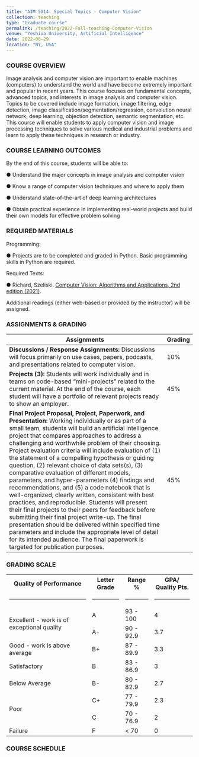 ```yaml
---
title: "AIM 5014: Special Topics - Computer Vision"
collection: teaching
type: "Graduate course"
permalink: /teaching/2022-Fall-teaching-Computer-Vision
venue: "Yeshiva University, Artificial Intelligence"
date: 2022-08-29
location: "NY, USA"
---
```



### COURSE OVERVIEW 


Image analysis and computer vision are important to enable machines (computers) to understand the world and have become extremely important and popular in recent years. This course focuses on fundamental concepts, advanced topics, and interests in image analysis and computer vision. Topics to be covered include image formation, image filtering, edge detection, image classification/segmentation/regression, convolution neural network, deep learning, objection detection, semantic segmentation, etc. This course will enable students to apply computer vision and image processing techniques to solve various medical and industrial problems and learn to apply these techniques in research or industry.


### COURSE LEARNING OUTCOMES

By the end of this course, students will be able to:

●	Understand the major concepts in image analysis and computer vision 

●	Know a range of computer vision techniques and where to apply them

●	Understand state-of-the-art of deep learning architectures

●	Obtain practical experience in implementing real-world projects and build their own models for effective problem solving



### REQUIRED MATERIALS


Programming: 

●	Projects are to be completed and graded in Python. Basic programming skills in Python are required.

Required Texts:

●	Richard, Szeliski. [Computer Vision: Algorithms and Applications, 2nd edition (2021)](https://szeliski.org/Book/).


Additional readings (either web-based or provided by the instructor) will be assigned.


### ASSIGNMENTS & GRADING


| Assignments           |                           Grading                                   |
| --------         |------------------------------------------------------------ |
| <b> Discussions / Response Assignments: </b> Discussions will focus primarily on use cases, papers, podcasts, and presentations related to computer vision. | 10%|
| <b> Projects (3): </b> Students will work individually and in teams on code-based “mini-projects” related to the current material. At the end of the course, each student will have a portfolio of relevant projects ready to show an employer. |45%                        |
| <b> Final Project Proposal, Project, Paperwork, and Presentation: </b> Working individually or as part of a small team, students will build an artificial intelligence project that compares approaches to address a challenging and worthwhile problem of their choosing.  Project evaluation criteria will include evaluation of (1) the statement of a compelling hypothesis or guiding question, (2) relevant choice of data sets(s), (3) comparative evaluation of different models, parameters, and hyper-parameters (4) findings and recommendations, and (5) a code notebook that is well-organized, clearly written, consistent with best practices, and reproducible. Students will present their final projects to their peers for feedback before submitting their final project write-up.  The final presentation should be delivered within specified time parameters and include the appropriate level of detail for its intended audience. The final paperwork is targeted for publication purposes. |45% |



### GRADING SCALE

<!-- 
| Quality of Performance| Letter Grade | Range % | GPA/ Quality Pts. |
|:--------|:-------:|--------:|--------:|
|/3. spans 3 rows | A   | 93 - 100   | 4       |
| ^^| A-  | 90 - 92.9  | 3.7     |
| cell1   | B+  | 87 - 89.9  | 3.3     |
| cell4   | B   | 83 - 86.9  | 3       |
| Foot1   | B-  | 80 - 82.9  | 2.7     |
| cell1   | C+  | 77 - 79.9  | 2.3     |
| cell4   | C   | 70 - 76.9  | 2       |
| Foot1   | F   | < 70       | 0       | -->

<table class="center">
  <tr>
    <th>Quality of Performance</th>
    <th>Letter Grade</th>
    <th>Range % </th>
    <th>GPA/ Quality Pts.</th>
  </tr>
  <tr>
    <td><hr> </td> 
    <td><hr> </td>
    <td><hr> </td>
    <td><hr> </td>
  </tr>  
  <tr>
    <td rowspan="2">Excellent - work is of exceptional quality</td>
    <td>A</td>
    <td>93 - 100</td>
    <td>4</td>
  </tr>
  <tr>
    <td> A- </td>
    <td>90 - 92.9</td>
    <td>3.7</td>
  </tr>
  <tr>
    <td> Good - work is above average </td>
    <td>B+ </td>
    <td>87 - 89.9</td>
    <td>3.3</td>
  </tr>
  <tr>
    <td> Satisfactory</td>
    <td>B  </td>
    <td>83 - 86.9 </td>
    <td>3</td>
  </tr>
  <tr>
    <td> Below Average</td>
    <td>B-		</td>
    <td>80 - 82.9</td>
    <td>2.7</td>
  </tr>
  <tr>
    <td rowspan="2">Poor</td>
    <td>C+</td>
    <td>77 - 79.9</td>
    <td>2.3</td>
  </tr>
  <tr>
    <td>C</td>
    <td>70 - 76.9</td>
    <td> 2</td>
  </tr>  
  <tr>
    <td> Failure </td>
    <td>F	 </td>
    <td>< 70</td>
    <td>0</td>
  </tr>
</table>



### COURSE SCHEDULE




